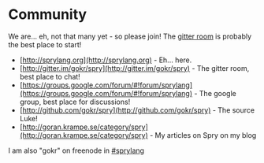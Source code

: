 # Community
We are... eh, not that many yet - so please join! The [gitter room](http://gitter.im/gokr/spry) is probably the best place to start!

* [http://sprylang.org](http://sprylang.org) - Eh... here.
* [http://gitter.im/gokr/spry](http://gitter.im/gokr/spry) - The gitter room, best place to chat!
* [https://groups.google.com/forum/#!forum/sprylang](https://groups.google.com/forum/#!forum/sprylang) - The google group, best place for discussions!
* [http://github.com/gokr/spry](http://github.com/gokr/spry) - The source Luke!
* [http://goran.krampe.se/category/spry](http://goran.krampe.se/category/spry) - My articles on Spry on my blog

I am also "gokr" on freenode in [#sprylang](http://webchat.freenode.net/?channels=sprylang)
